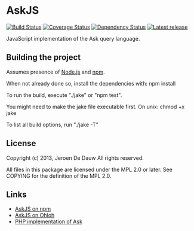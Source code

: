 # AskJS

[![Build Status](https://secure.travis-ci.org/JeroenDeDauw/AskJS.png?branch=master)](http://travis-ci.org/JeroenDeDauw/AskJS)
[![Coverage Status](https://coveralls.io/repos/JeroenDeDauw/AskJS/badge.png?branch=master)](https://coveralls.io/r/JeroenDeDauw/AskJS?branch=master)
[![Dependency Status](https://gemnasium.com/JeroenDeDauw/AskJS.png)](https://gemnasium.com/JeroenDeDauw/AskJS)
[![Latest release](https://badge.fury.io/js/jade.png)](https://npmjs.org/package/ask-js)

JavaScript implementation of the Ask query language.

## Building the project

Assumes presence of [Node.js](http://nodejs.org/)
and [npm](https://npmjs.org/).

When not already done so, install the dependencies with: npm install

To run the build, execute "./jake" or "npm test".

You might need to make the jake file executable first. On unix: chmod +x jake

To list all build options, run "./jake -T"

## License

Copyright (c) 2013, Jeroen De Dauw
All rights reserved.

All files in this package are licensed under the MPL 2.0 or later.
See COPYING for the definition of the MPL 2.0.

## Links

* [AskJS on npm](https://npmjs.org/package/ask-js)
* [AskJS on Ohloh](https://www.ohloh.net/p/AskJS)
* [PHP implementation of Ask](https://github.com/wikimedia/mediawiki-extensions-Ask)

